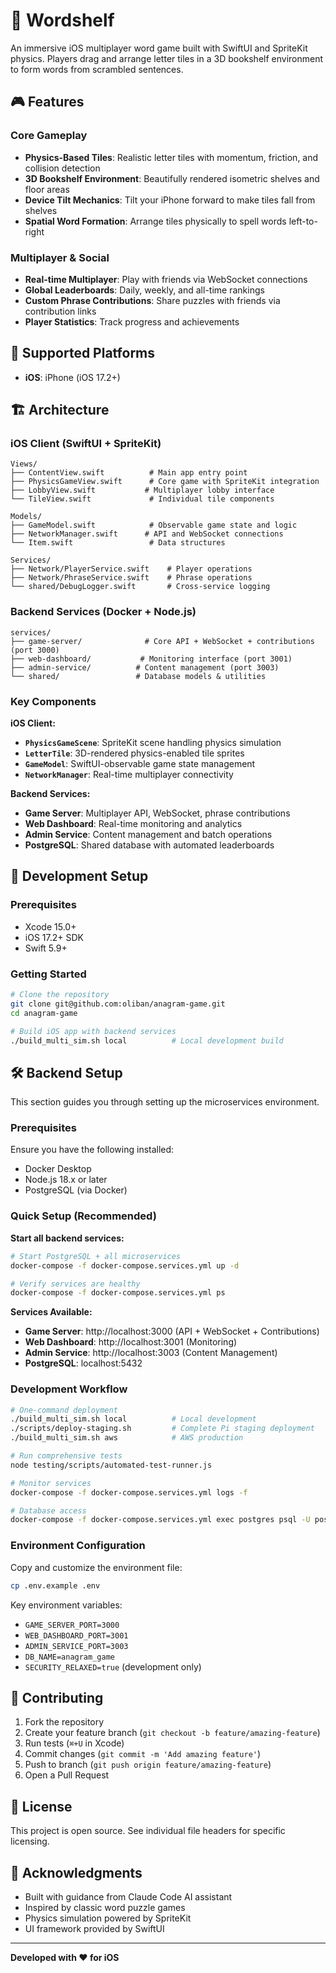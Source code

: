 # 🎯 Wordshelf

An immersive iOS multiplayer word game built with SwiftUI and SpriteKit physics. Players drag and arrange letter tiles in a 3D bookshelf environment to form words from scrambled sentences.

## 🎮 Features

### Core Gameplay
- **Physics-Based Tiles**: Realistic letter tiles with momentum, friction, and collision detection
- **3D Bookshelf Environment**: Beautifully rendered isometric shelves and floor areas
- **Device Tilt Mechanics**: Tilt your iPhone forward to make tiles fall from shelves
- **Spatial Word Formation**: Arrange tiles physically to spell words left-to-right

### Multiplayer & Social
- **Real-time Multiplayer**: Play with friends via WebSocket connections
- **Global Leaderboards**: Daily, weekly, and all-time rankings
- **Custom Phrase Contributions**: Share puzzles with friends via contribution links
- **Player Statistics**: Track progress and achievements

## 📱 Supported Platforms

- **iOS**: iPhone (iOS 17.2+)

## 🏗️ Architecture

### iOS Client (SwiftUI + SpriteKit)
```
Views/
├── ContentView.swift          # Main app entry point
├── PhysicsGameView.swift      # Core game with SpriteKit integration
├── LobbyView.swift           # Multiplayer lobby interface
└── TileView.swift             # Individual tile components

Models/
├── GameModel.swift            # Observable game state and logic
├── NetworkManager.swift      # API and WebSocket connections
└── Item.swift                 # Data structures

Services/
├── Network/PlayerService.swift    # Player operations
├── Network/PhraseService.swift    # Phrase operations
└── shared/DebugLogger.swift       # Cross-service logging
```

### Backend Services (Docker + Node.js)
```
services/
├── game-server/              # Core API + WebSocket + contributions (port 3000)
├── web-dashboard/           # Monitoring interface (port 3001)  
├── admin-service/          # Content management (port 3003)
└── shared/                 # Database models & utilities
```

### Key Components

**iOS Client:**
- **`PhysicsGameScene`**: SpriteKit scene handling physics simulation
- **`LetterTile`**: 3D-rendered physics-enabled tile sprites  
- **`GameModel`**: SwiftUI-observable game state management
- **`NetworkManager`**: Real-time multiplayer connectivity

**Backend Services:**
- **Game Server**: Multiplayer API, WebSocket, phrase contributions
- **Web Dashboard**: Real-time monitoring and analytics
- **Admin Service**: Content management and batch operations
- **PostgreSQL**: Shared database with automated leaderboards

## 🔧 Development Setup

### Prerequisites
- Xcode 15.0+
- iOS 17.2+ SDK
- Swift 5.9+

### Getting Started
```bash
# Clone the repository
git clone git@github.com:oliban/anagram-game.git
cd anagram-game

# Build iOS app with backend services
./build_multi_sim.sh local          # Local development build
```

## 🛠️ Backend Setup

This section guides you through setting up the microservices environment.

### Prerequisites
Ensure you have the following installed:

- Docker Desktop
- Node.js 18.x or later  
- PostgreSQL (via Docker)

### Quick Setup (Recommended)

**Start all backend services:**
```bash
# Start PostgreSQL + all microservices
docker-compose -f docker-compose.services.yml up -d

# Verify services are healthy
docker-compose -f docker-compose.services.yml ps
```

**Services Available:**
- **Game Server**: http://localhost:3000 (API + WebSocket + Contributions)
- **Web Dashboard**: http://localhost:3001 (Monitoring)
- **Admin Service**: http://localhost:3003 (Content Management)
- **PostgreSQL**: localhost:5432

### Development Workflow

```bash
# One-command deployment
./build_multi_sim.sh local          # Local development
./scripts/deploy-staging.sh         # Complete Pi staging deployment
./build_multi_sim.sh aws            # AWS production

# Run comprehensive tests
node testing/scripts/automated-test-runner.js

# Monitor services
docker-compose -f docker-compose.services.yml logs -f

# Database access
docker-compose -f docker-compose.services.yml exec postgres psql -U postgres -d anagram_game
```

### Environment Configuration

Copy and customize the environment file:
```bash
cp .env.example .env
```

Key environment variables:
- `GAME_SERVER_PORT=3000`
- `WEB_DASHBOARD_PORT=3001`  
- `ADMIN_SERVICE_PORT=3003`
- `DB_NAME=anagram_game`
- `SECURITY_RELAXED=true` (development only)

## 🤝 Contributing

1. Fork the repository
2. Create your feature branch (`git checkout -b feature/amazing-feature`)
3. Run tests (`⌘+U` in Xcode)
4. Commit changes (`git commit -m 'Add amazing feature'`)
5. Push to branch (`git push origin feature/amazing-feature`)
6. Open a Pull Request

## 📄 License

This project is open source. See individual file headers for specific licensing.

## 🎉 Acknowledgments

- Built with guidance from Claude Code AI assistant
- Inspired by classic word puzzle games
- Physics simulation powered by SpriteKit
- UI framework provided by SwiftUI

---

**Developed with ❤️ for iOS**
